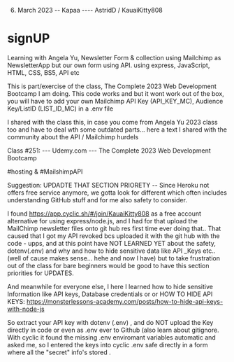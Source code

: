 6. March 2023 -- Kapaa ---- AstridD / KauaiKitty808 

# signUP

Learning with Angela Yu, Newsletter Form & collection using Mailchimp as NewsletterApp but our own form using API.  using express, JavaScript, HTML, CSS, BS5, API etc 

This is part/exercise of the class, The Complete 2023 Web Development Bootcamp I am doing.
This code works and but it wont work out of the box, you will have to add your own
Mailchimp API Key (API_KEY_MC), Audience Key/ListID (LIST_ID_MC) in a .env file 

I shared with the class this, in case you come from Angela Yu 2023 class too and 
have to deal wth some outdated parts... here a text I shared with the community 
about the API / Mailchimp hurdels 

Class #251: --- Udemy.com --- The Complete 2023 Web Development Bootcamp

#hosting & #MailshimpAPI 

  Suggestion: UPDADTE THAT SECTION PRIORETY -- Since Heroku not offers free service anymore, we gotta look for different which often includes understanding GitHub stuff and for me also safety to consider. 

I found https://app.cyclic.sh/#/join/KauaiKitty808 as a free account alternative for using express/node.js, and I had for that upload the MailChimp newsletter files onto git hub res  first time ever doing that.. That caused that I got my API revoked bcs uploaded it with the git hub with the code - upps, and at this point have NOT LEARNED YET about the safety, dotenv(.env) and why and how to hide sensitive data like API _Keys etc.. (well of cause makes sense...  hehe and now I have) but to take frustration out of the class for bare beginners would be good to have this section priorities for UPDATES.

And meanwhile for everyone else, I here I learned how to hide sensitive Information like API keys, Database credentials or or 
HOW TO HIDE API KEYS: https://monsterlessons-academy.com/posts/how-to-hide-api-keys-with-node-js

So extract your API key with dotenv (.env) , and do NOT upload the Key directly in code or even as .env  ever to Github (also learn about gitignore.
With cyclic it found the missing .env enviromant variables automatic and asked me, so I entered the keys into cyclic .env safe directly in a form where all the "secret" info's stored .

